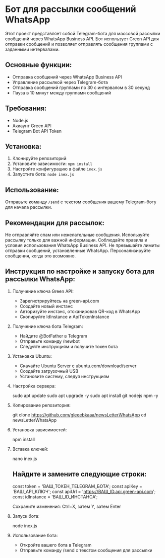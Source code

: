 # Бот для рассылки сообщений WhatsApp

Этот проект представляет собой Telegram-бота для массовой рассылки сообщений через WhatsApp Business API. Бот использует Green API для отправки сообщений и позволяет отправлять сообщения группами с заданными интервалами.

## Основные функции:

- Отправка сообщений через WhatsApp Business API
- Управление рассылкой через Telegram-бота
- Отправка сообщений группами по 30 с интервалом в 30 секунд
- Пауза в 10 минут между группами сообщений

## Требования:

- Node.js
- Аккаунт Green API
- Telegram Bot API Token

## Установка:

1. Клонируйте репозиторий
2. Установите зависимости: `npm install`
3. Настройте конфигурацию в файле `inex.js`
4. Запустите бота: `node inex.js`

## Использование:

Отправьте команду `/send` с текстом сообщения вашему Telegram-боту для начала рассылки.

## Рекомендации для рассылок:
Не отправляйте спам или нежелательные сообщения.
Используйте рассылку только для важной информации.
Соблюдайте правила и условия использования WhatsApp Business API.
Не превышайте лимиты отправки сообщений, установленные WhatsApp.
Персонализируйте сообщения, когда это возможно.

## Инструкция по настройке и запуску бота для рассылки WhatsApp:

1. Получение ключа Green API:
   
   - Зарегистрируйтесь на green-api.com
   - Создайте новый инстанс
   - Авторизуйте инстанс, отсканировав QR-код в WhatsApp
   - Скопируйте IdInstance и ApiTokenInstance

2. Получение ключа бота Telegram:
   
   - Найдите @BotFather в Telegram
   - Отправьте команду /newbot
   - Следуйте инструкциям и получите токен бота

3. Установка Ubuntu:
   
   - Скачайте Ubuntu Server с ubuntu.com/download/server
   - Создайте загрузочный USB
   - Установите систему, следуя инструкциям

4. Настройка сервера:
   
   sudo apt update
   sudo apt upgrade -y
   sudo apt install git nodejs npm -y

5. Копирование репозитория:
   
   git clone https://github.com/gleeebkaaa/newsLetterWhatsApp
   cd newsLetterWhatsApp

6. Установка зависимостей:
   
   npm install

7. Вставка ключей:
   
   nano inex.js

   ## Найдите и замените следующие строки:
   
   const token = 'ВАШ_ТОКЕН_TELEGRAM_БОТА';
   const apiKey = 'ВАШ_API_КЛЮЧ';
   const apiUrl = 'https://ВАШ_ID.api.green-api.com';
   const idInstance = 'ВАШ_ID_ИНСТАНСА';

   Сохраните изменения: Ctrl+X, затем Y, затем Enter

8. Запуск бота:
   
   node inex.js

9. Использование бота:
    
   - Откройте вашего бота в Telegram
   - Отправьте команду /send с текстом сообщения для рассылки
